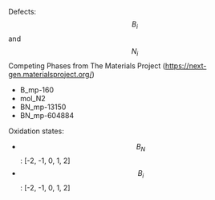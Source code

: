 Defects: $$B_i$$ and $$N_i$$
Competing Phases from The Materials Project (https://next-gen.materialsproject.org/)
- B_mp-160
- mol_N2
- BN_mp-13150
- BN_mp-604884

Oxidation states:
- $$B_N$$: [-2, -1, 0, 1, 2]
- $$B_i$$: [-2, -1, 0, 1, 2]

